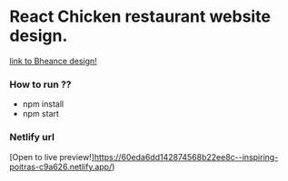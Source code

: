 # React Chicken restaurant website design.
[link to Bheance design!](https://www.behance.net/gallery/123395427/Chicken-restaurant-website-design)
### How to run ??
* npm install
* npm start
### Netlify url 
[Open to live preview!]https://60eda6dd142874568b22ee8c--inspiring-poitras-c9a626.netlify.app/)
